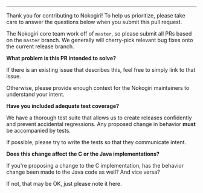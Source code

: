 ---

Thank you for contributing to Nokogiri! To help us prioritize, please take care to answer the questions below when you submit this pull request.

The Nokogiri core team work off of `master`, so please submit all PRs based on the `master` branch. We generally will cherry-pick relevant bug fixes onto the current release branch.


**What problem is this PR intended to solve?**

If there is an existing issue that describes this, feel free to simply link to that issue.

Otherwise, please provide enough context for the Nokogiri maintainers to understand your intent.


**Have you included adequate test coverage?**

We have a thorough test suite that allows us to create releases confidently and prevent accidental regressions. Any proposed change in behavior __must__ be accompanied by tests.

If possible, please try to write the tests so that they communicate intent.


**Does this change affect the C or the Java implementations?**

If you're proposing a change to the C implementation, has the behavior change been made to the Java code as well? And vice versa?

If not, that may be OK, just please note it here.

